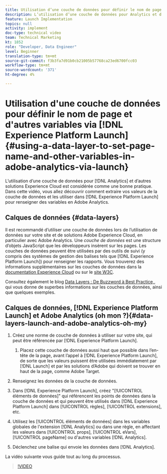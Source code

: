 ```yaml
---
title: Utilisation d’une couche de données pour définir le nom de page et d’autres variables en Adobe Analytics par lancement
description: L’utilisation d’une couche de données pour Analytics et d’autres solutions Experience Cloud est considérée comme une bonne pratique. Dans cette vidéo, vous allez découvrir comment extraire vos valeurs de la couche de données et les utiliser dans Lancer pour renseigner des variables en Adobe Analytics.
feature: Launch Implementation
topics: null
activity: implement
doc-type: technical video
team: Technical Marketing
kt: 1852
role: "Developer, Data Engineer"
level: Beginner
translation-type: tm+mt
source-git-commit: f3b3fa7d91b0cb21005b57768ca23ed6700fcc03
workflow-type: tm+mt
source-wordcount: '371'
ht-degree: 4%

---
```



# Utilisation d&#39;une couche de données pour définir le nom de page et d&#39;autres variables via [!DNL Experience Platform Launch] {#using-a-data-layer-to-set-page-name-and-other-variables-in-adobe-analytics-via-launch}

L’utilisation d’une couche de données pour [!DNL Analytics] et d’autres solutions Experience Cloud est considérée comme une bonne pratique. Dans cette vidéo, vous allez découvrir comment extraire vos valeurs de la couche de données et les utiliser dans [!DNL Experience Platform Launch] pour renseigner des variables en Adobe Analytics.

## Calques de données {#data-layers}

Il est recommandé d’utiliser une couche de données lors de l’utilisation de données sur votre site et de solutions Adobe Experience Cloud, en particulier avec Adobe Analytics. Une _couche de données_ est une structure d’objets JavaScript que les développeurs insèrent sur les pages. Les couches de données peuvent être utilisées par des outils de suivi (y compris des systèmes de gestion des balises tels que [!DNL Experience Platform Launch]) pour renseigner les rapports. Vous trouverez des informations supplémentaires sur les couches de données dans la [documentation Experience Cloud](https://marketing.adobe.com/resources/help/en_US/sc/implement/ref-data-layer.html) ou sur le [site W3C](https://www.w3.org/).

Consultez également le blog [Data Layers : De Buzzword à Best Practice,](https://theblog.adobe.com/data-layers-buzzword-best-practice/), qui vous donne de superbes informations sur les couches de données, ainsi que quelques exemples.

## Calques de données, [!DNL Experience Platform Launch] et Adobe Analytics (oh mon ?){#data-layers-launch-and-adobe-analytics-oh-my}

1. Créez une norme de couche de données à utiliser sur votre site, qui peut être référencée par [!DNL Experience Platform Launch].

   1. Placez cette couche de données aussi haut que possible dans l’en-tête de la page, avant l’appel à [!DNL Experience Platform Launch], de sorte que les valeurs puissent être utilisées immédiatement par [!DNL Launch] et par les solutions d’Adobe qui doivent se trouver en haut de la page, comme Adobe Target.

1. Renseignez les données de la couche de données.
1. Dans [!DNL Experience Platform Launch], créez &quot;[!UICONTROL éléments de données]&quot; qui référencent les points de données dans la couche de données et qui peuvent être utilisés dans [!DNL Experience Platform Launch] dans [!UICONTROL règles], [!UICONTROL extensions], etc.
1. Utilisez les [!UICONTROL éléments de données] dans les variables globales de l&#39;extension [!DNL Analytics] ou dans une règle, en affectant les valeurs dans [!UICONTROL props], [!UICONTROL eVars], [!UICONTROL pageName] ou d&#39;autres variables [!DNL Analytics].
1. Déclenchez une balise qui envoie les données dans [!DNL Analytics].

La vidéo suivante vous guide tout au long du processus.

>[!VIDEO](https://video.tv.adobe.com/v/25899/?quality=12)
